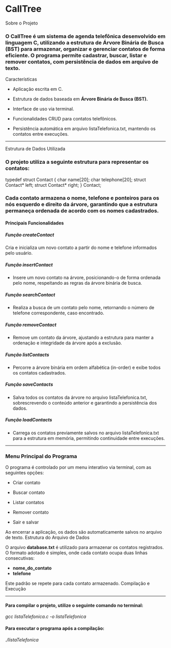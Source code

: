 # CallTree
Sobre o Projeto

### O CallTree é um sistema de agenda telefônica desenvolvido em linguagem C, utilizando a estrutura de Árvore Binária de Busca (BST) para armazenar, organizar e gerenciar contatos de forma eficiente. O programa permite cadastrar, buscar, listar e remover contatos, com persistência de dados em arquivo de texto.

Características

 *   Aplicação escrita em C.

 *   Estrutura de dados baseada em **Árvore Binária de Busca (BST).**

 *   Interface de uso via terminal.

 *   Funcionalidades CRUD para contatos telefônicos.

 *  Persistência automática em arquivo listaTelefonica.txt, mantendo os contatos entre execuções.

---

Estrutura de Dados Utilizada

### O projeto utiliza a seguinte estrutura para representar os contatos:

typedef struct Contact {
    char name[20];
    char telephone[20];
    struct Contact* left;
    struct Contact* right;
} Contact;

### Cada contato armazena o nome, telefone e ponteiros para os nós esquerdo e direito da árvore, garantindo que a estrutura permaneça ordenada de acordo com os nomes cadastrados.

#### Principais Funcionalidades

##### Função createContact

Cria e inicializa um novo contato a partir do nome e telefone informados pelo usuário.

##### Função insertContact

* Insere um novo contato na árvore, posicionando-o de forma ordenada pelo nome, respeitando as regras da árvore binária de busca.

##### Função searchContact

* Realiza a busca de um contato pelo nome, retornando o número de telefone correspondente, caso encontrado.

##### Função removeContact

* Remove um contato da árvore, ajustando a estrutura para manter a ordenação e integridade da árvore após a exclusão.

##### Função listContacts

* Percorre a árvore binária em ordem alfabética (in-order) e exibe todos os contatos cadastrados.

##### Função saveContacts

* Salva todos os contatos da árvore no arquivo listaTelefonica.txt, sobrescrevendo o conteúdo anterior e garantindo a persistência dos dados.

##### Função loadContacts

* Carrega os contatos previamente salvos no arquivo listaTelefonica.txt para a estrutura em memória, permitindo continuidade entre execuções.

---

### Menu Principal do Programa

O programa é controlado por um menu interativo via terminal, com as seguintes opções:

* Criar contato

* Buscar contato

* Listar contatos

* Remover contato

* Sair e salvar

Ao encerrar a aplicação, os dados são automaticamente salvos no arquivo de texto.
Estrutura do Arquivo de Dados

O arquivo **database.txt** é utilizado para armazenar os contatos registrados. O formato adotado é simples, onde cada contato ocupa duas linhas consecutivas:

* **nome_do_contato**
* **telefone**

Este padrão se repete para cada contato armazenado.
Compilação e Execução

---

#### Para compilar o projeto, utilize o seguinte comando no terminal:

*gcc listaTelefonica.c -o listaTelefonica*

#### Para executar o programa após a compilação:

*./listaTelefonica*
